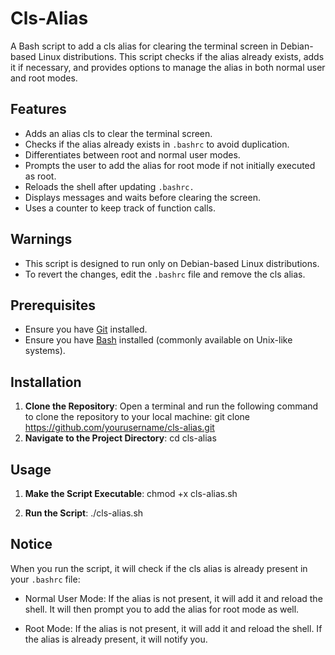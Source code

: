 # Cls-Alias

A Bash script to add a cls alias for clearing the terminal screen in Debian-based Linux distributions. This script checks if the alias already exists, adds it if necessary, and provides options to manage the alias in both normal user and root modes.

## Features
- Adds an alias cls to clear the terminal screen.
- Checks if the alias already exists in `.bashrc` to avoid duplication.
- Differentiates between root and normal user modes.
- Prompts the user to add the alias for root mode if not initially executed as root.
- Reloads the shell after updating `.bashrc.`
- Displays messages and waits before clearing the screen.
- Uses a counter to keep track of function calls.

## Warnings
- This script is designed to run only on Debian-based Linux distributions.
- To revert the changes, edit the `.bashrc` file and remove the cls alias.

## Prerequisites
- Ensure you have [Git](https://git-scm.com/) installed.
- Ensure you have [Bash](https://www.gnu.org/software/bash/) installed (commonly available on Unix-like systems).

## Installation

1. **Clone the Repository**:
  Open a terminal and run the following command to clone the repository to your local machine:
  git clone https://github.com/yourusername/cls-alias.git
3. **Navigate to the Project Directory**:
  cd cls-alias

## Usage
1. **Make the Script Executable**:
  chmod +x cls-alias.sh

2. **Run the Script**:
  ./cls-alias.sh

## Notice
When you run the script, it will check if the cls alias is already present in your `.bashrc` file:

- Normal User Mode:
If the alias is not present, it will add it and reload the shell.
It will then prompt you to add the alias for root mode as well.

- Root Mode:
If the alias is not present, it will add it and reload the shell.
If the alias is already present, it will notify you.
